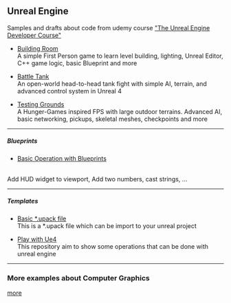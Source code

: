 ## Unreal Engine

Samples and drafts about code from udemy course ["The Unreal Engine Developer Course"](https://www.udemy.com/unrealcourse/learn/v4/)


* [Building Room](https://github.com/NelsonBilber/ue4.udemy.unrealcourse.buildingroom) <br/> A simple First Person game to learn level building, lighting, Unreal Editor, C++ game logic, basic Blueprint and more

* [Battle Tank](https://github.com/NelsonBilber/ue4.udemy.unrealcourse.battletank) <br/> An open-world head-to-head tank fight with simple AI, terrain, and advanced control system in Unreal 4

* [Testing Grounds](https://github.com/NelsonBilber/ue4.udemy.unrealcourse.testinggrounds) <br/> A Hunger-Games inspired FPS with large outdoor terrains. Advanced AI, basic networking, pickups, skeletal meshes, checkpoints and more

---

##### Blueprints

* [Basic Operation with Blueprints](https://github.com/NelsonBilber/ue4.bp.basic.operations) 
<br/>
Add HUD widget to viewport, Add two numbers, cast strings, ...

---

##### Templates

* [Basic *.upack file](https://github.com/NelsonBilber/ue4.basictemplate) 
<br/> This is a *.upack file which can be import to your unreal project

* [Play with Ue4 ](https://github.com/NelsonBilber/ue4.playwithue4) 
<br/> This repository aim to show some operations that can be done with unreal engine

---
 
### More examples about Computer Graphics

[more](https://github.com/NelsonBilber/ComputerGraphics)
